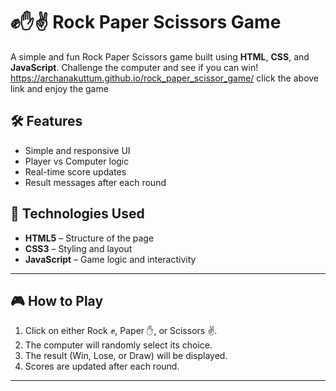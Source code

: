 # ✊✋✌️ Rock Paper Scissors Game

A simple and fun Rock Paper Scissors game built using **HTML**, **CSS**, and **JavaScript**. Challenge the computer and see if you can win!
https://archanakuttum.github.io/rock_paper_scissor_game/
click the above link and enjoy the game
 
## 🛠️ Features

- Simple and responsive UI
- Player vs Computer logic
- Real-time score updates
- Result messages after each round

## 🚀 Technologies Used

- **HTML5** – Structure of the page
- **CSS3** – Styling and layout
- **JavaScript** – Game logic and interactivity
  
---

## 🎮 How to Play

1. Click on either Rock ✊, Paper ✋, or Scissors ✌️.
2. The computer will randomly select its choice.
3. The result (Win, Lose, or Draw) will be displayed.
4. Scores are updated after each round.

---
